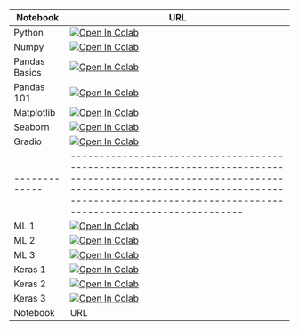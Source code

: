 | Notebook      | URL                                                                                                                                                                                                                            |
| ------------- | ------------------------------------------------------------------------------------------------------------------------------------------------------------------------------------------------------------------------------ |
| Python        | <a target="_blank" href="https://colab.research.google.com/github/bpampuch/1025/blob/main/notebooks/0_Python%20101.ipynb"><img src="https://colab.research.google.com/assets/colab-badge.svg" alt="Open In Colab"/></a>        |
| Numpy         | <a target="_blank" href="https://colab.research.google.com/github/bpampuch/1025/blob/main/notebooks/1_numpy101.ipynb"><img src="https://colab.research.google.com/assets/colab-badge.svg" alt="Open In Colab"/></a>            |
| Pandas Basics | <a target="_blank" href="https://colab.research.google.com/github/bpampuch/1025/blob/main/notebooks/2_PandasBasic.ipynb"><img src="https://colab.research.google.com/assets/colab-badge.svg" alt="Open In Colab"/></a>         |
| Pandas 101    | <a target="_blank" href="https://colab.research.google.com/github/bpampuch/1025/blob/main/notebooks/3_Pandas101.ipynb"><img src="https://colab.research.google.com/assets/colab-badge.svg" alt="Open In Colab"/></a>           |
| Matplotlib    | <a target="_blank" href="https://colab.research.google.com/github/bpampuch/1025/blob/main/notebooks/4_matplotlib.ipynb"><img src="https://colab.research.google.com/assets/colab-badge.svg" alt="Open In Colab"/></a>          |
| Seaborn       | <a target="_blank" href="https://colab.research.google.com/github/bpampuch/1025/blob/main/notebooks/5_seaborn.ipynb"><img src="https://colab.research.google.com/assets/colab-badge.svg" alt="Open In Colab"/></a>             |
| Gradio        | <a target="_blank" href="https://colab.research.google.com/github/bpampuch/1025/blob/main/notebooks/6_gradio101.ipynb"><img src="https://colab.research.google.com/assets/colab-badge.svg" alt="Open In Colab"/></a>           |
| ------------- | -----------------------------------------------------------------------------------------------------------------------------------------------------------------------------------------------------------------------        |
| ML 1          | <a target="_blank" href="https://colab.research.google.com/github/bpampuch/1025/blob/main/day2/ClassicML.ipynb"><img src="https://colab.research.google.com/assets/colab-badge.svg" alt="Open In Colab"/></a>                  |
| ML 2          | <a target="_blank" href="https://colab.research.google.com/github/bpampuch/1025/blob/main/day2/ClassicML2.ipynb"><img src="https://colab.research.google.com/assets/colab-badge.svg" alt="Open In Colab"/></a>                 |
| ML 3          | <a target="_blank" href="https://colab.research.google.com/github/bpampuch/1025/blob/main/day2/ClassicML3.ipynb"><img src="https://colab.research.google.com/assets/colab-badge.svg" alt="Open In Colab"/></a>                 |
| Keras 1       | <a target="_blank" href="https://colab.research.google.com/github/bpampuch/1025/blob/main/day2/Keras1.ipynb"><img src="https://colab.research.google.com/assets/colab-badge.svg" alt="Open In Colab"/></a>                     |
| Keras 2       | <a target="_blank" href="https://colab.research.google.com/github/bpampuch/1025/blob/main/day2/Keras_CNN_Basic.ipynb"><img src="https://colab.research.google.com/assets/colab-badge.svg" alt="Open In Colab"/></a>            |
| Keras 3       | <a target="_blank" href="https://colab.research.google.com/github/bpampuch/1025/blob/main/day2/Keras_CNN_TransferLearning.ipynb"><img src="https://colab.research.google.com/assets/colab-badge.svg" alt="Open In Colab"/></a> |
| Notebook      | URL                                                                                                                                                                                                                            |

